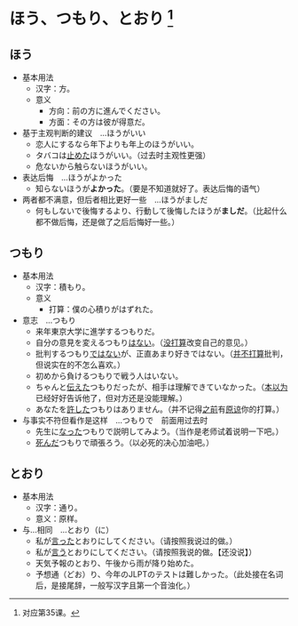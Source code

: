 # ほう、つもり、とおり [^title]

## ほう
- 基本用法
  - 汉字：方。
  - 意义
    - 方向：前の方に進んでください。
    - 方面：その方は彼が得意だ。
- 基于主观判断的建议　...ほうがいい
  - 恋人にするなら年下よりも年上のほうがいい。
  - タバコは<u>止めた</u>ほうがいい。（过去时主观性更强）
  - 危ないから触らないほうがいい。
- 表达后悔　...ほうがよかった
  - 知らないほうが**よかった**。（要是不知道就好了。表达后悔的语气）
- 两者都不满意，但后者相比更好一些　...ほうがましだ
  - 何もしないで後悔するより、行動して後悔したほうが**ましだ**。（比起什么都不做后悔，还是做了之后后悔好一些。）

## つもり
- 基本用法
  - 汉字：積もり。
  - 意义
    - 打算：僕の心積りがはずれた。
- 意志　...つもり
  - 来年東京大学に進学するつもりだ。
  - 自分の意見を変えるつもり<u>はない</u>。（<u>没打算</u>改变自己的意见。）
  - 批判するつもり<u>ではない</u>が、正直あまり好きではない。（<u>并不打算</u>批判，但说实在的不怎么喜欢。）
  - 初めから負けるつもりで戦う人はいない。
  - ちゃんと<u>伝えた</u>つもりだったが、相手は理解できていなかった。（<u>本以为</u>已经好好告诉他了，但对方还是没能理解。）
  - あなたを<u>許した</u>つもりはありません。（并不记得<u>之前</u>有<u>原谅</u>你的打算。）
- 与事实不符但看作是这样　...つもりで　前面用过去时
  - 先生に<u>なった</u>つもりで説明してみよう。（当作是老师试着说明一下吧。）
  - <u>死んだ</u>つもりで頑張ろう。（以必死的决心加油吧。）

## とおり
- 基本用法
  - 汉字：通り。
  - 意义：原样。
- 与...相同　...とおり（に）
  - 私が<u>言った</u>とおりにしてください。（请按照我说过的做。）
  - 私が<u>言う</u>とおりにしてください。（请按照我说的做。【还没说】）
  - 天気予報のとおり、午後から雨が降り始めた。
  - 予想通（どお）り、今年のJLPTのテストは難しかった。（此处接在名词后，是接尾辞，一般写汉字且第一个音浊化。）


[^title]: 对应第35课。

